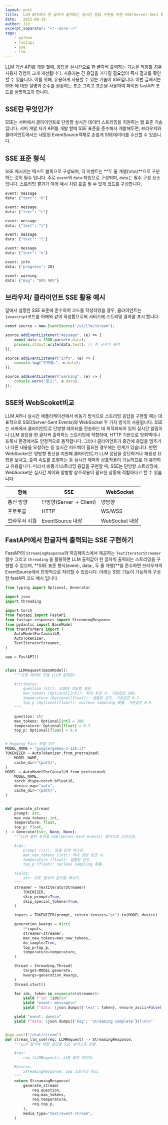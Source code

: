 ```yaml
---
layout: post
title:  LLM API에서 한 글자씩 출력되는 실시간 응답 구현을 위한 SSE(Server-Sent Events) 가이드
date:   2025-08-18
author: Jin
excerpt_separator: "<!--more-->"
tags:
    - python
    - fastapi
    - sse
    - llm
---
```

LLM 기반 API를 개발 할때, 응답을 실시간으로 한 글자씩 출력하는 기능을 적용할 경우 사용자 경험이 크게 개선됩니다. 사용자는 긴 응답을 기다릴 필요없이 즉시 결과를 확인할 수 있습니다. 이를 위해, 유용하게 사용할 수 있는 기술이 SSE입니다. 이번 글에서는 SSE 에 대한 설명과 준수를 권장하는 표준 그리고 표준을 사용하여 파이썬 fastAPI 코드를 설명하고자 합니다.
<!--more-->

## SSE란 무엇인가?
SSE는 서버에서 클라이언트로 단방향 실시간 데이터 스트리밍을 지원하는 웹 표준 기술입니다. 서버 개발 자가 API를 개발 할때 SSE 표준을 준수해서 개발해두면, 브라우저와 클라이언트에서는 내장된 EventSource객체로 손쉽게 SSE데이터를 수신할 수 있습니다.

## SSE 표준 형식
SSE 메시지는 텍스트 블록으로 구성되며, 각 이벤트는 **두 줄 개행(\n\n)**으로 구분하는 것이 필수 입니다. 주로 `event`와 `data` 타입으로 구성되며, `data`는 필수 구성 요소 입니다. 스트리밍 결과가 아래 예시 처럼 표출 될 수 있게 코드를 구성합니다.

```bash
event: message
data: {"text": "H"}

event: message
data: {"text": "e"}

event: message
data: {"text": "l"}

event: message
data: {"text": "l"}

event: message
data: {"text": "o"}

event: info
data: {"progress": 20}

event: warning
data: {"msg": "GPU 90%"}
```

## 브라우저/ 클라이언트 SSE 활용 예시
앞에서 설명한 SSE 표준에 준수하여 코드를 작성하였을 경우, 클라이언트는 `javascript`코드를 아래와 같이 작성함으로써 서비스에 스트리밍 결과를 표시 합니다.
```javascript
const source = new EventSource("/v1/llm/stream");

source.addEventListener("message", (e) => {
    const data = JSON.parse(e.data);
    process.stdout.write(data.text); // 한 글자씩 출력
});

source.addEventListener("info", (e) => {
    console.log("진행률:", e.data);
});

source.addEventListener("warning", (e) => {
    console.warn("경고:", e.data);
});
```
## SSE와 WebScoket비교
LLM API나 실시간 애플리케이션에서 비동기 방식으로 스트리밍 응답을 구현할 때는 대표적으로 SSE(Server-Sent Events)와 WebSocket 두 가지 방식이 사용됩니다. SSE는 서버에서 클라이언트로 단방향 데이터를 전송하는 데 최적화되어 있어 실시간 알림이나 LLM 응답을 한 글자씩 출력하는 스트리밍에 적합하며, HTTP 기반으로 방화벽이나 프록시 환경에서도 안정적으로 동작합니다. 그러나 클라이언트가 중간에 응답을 멈추거나 다른 내용을 요청하는 등 실시간 피드백이 필요한 경우에는 한계가 있습니다. 반면 WebSocket은 양방향 통신을 지원해 클라이언트가 LLM 응답을 중단하거나 재생성 요청을 보내고, 출력 속도를 조절하는 등 실시간 제어와 상호작용이 가능하므로 더 유연하고 유용합니다. 따라서 비동기/스트리밍 응답을 구현할 때, SSE는 단방향 스트리밍에, WebSocket은 실시간 제어와 양방향 상호작용이 필요한 상황에 적합하다고 할 수 있습니다.

|항목|SSE|WebSocket|
|---|---|---|
|통신 방향|단방향(Server → Client)|양방향|
|프로토콜|HTTP|WS/WSS|
|브라우저 지원|EventSource 내장|WebSocket 내장|

## FastAPI에서 한글자씩 출력되는 SSE 구현하기
FastAPI의 `StreamingResponse`와 허깅페이스에서 제공하는 `TextIteratorStreamer` 함수 그리고 `threading` 을 활용하면 LLM 출력값이 한 글자씩 출력되는 스트리밍을 구현할 수 있으며, **SSE 표준 형식(event:, data:, 두 줄 개행)**을 준수하면 브라우저의 EventSource에서 안정적으로 처리할 수 있습니다. 아래는 SSE 기능이 가능하게 구성한 fastAPI 코드 예시 입니다.
```python
from typing import Optional, Generator

import json
import threading

import torch
from fastapi import FastAPI
from fastapi.responses import StreamingResponse
from pydantic import BaseModel
from transformers import (
    AutoModelForCausalLM,
    AutoTokenizer,
    TextIteratorStreamer,
)

app = FastAPI()


class LLMRequest(BaseModel):
    """요청 데이터 모델 (LLM 입력값).

    Attributes:
        question (str): 모델에 전달할 질문.
        max_tokens (Optional[int]): 최대 토큰 수. 기본값은 200.
        temperature (Optional[float]): 샘플링 온도. 기본값은 0.7.
        top_p (Optional[float]): nucleus sampling 확률. 기본값은 0.9.
    """

    question: str
    max_tokens: Optional[int] = 200
    temperature: Optional[float] = 0.7
    top_p: Optional[float] = 0.9


# Hugging Face 모델 로드
MODEL_NAME = "google/gemma-3-12b-it"
TOKENIZER = AutoTokenizer.from_pretrained(
    MODEL_NAME,
    cache_dir="{path}",
)
MODEL = AutoModelForCausalLM.from_pretrained(
    MODEL_NAME,
    torch_dtype=torch.bfloat16,
    device_map="auto",
    cache_dir="{path}",
)


def generate_stream(
    prompt: str,
    max_new_tokens: int,
    temperature: float,
    top_p: float,
) -> Generator[str, None, None]:
    """LLM 출력 토큰을 SSE(Server-Sent Events) 형식으로 스트리밍.

    Args:
        prompt (str): 모델 입력 텍스트.
        max_new_tokens (int): 최대 생성 토큰 수.
        temperature (float): 샘플링 온도.
        top_p (float): nucleus sampling 확률.

    Yields:
        str: SSE 형식의 문자열 메시지.
    """
    streamer = TextIteratorStreamer(
        TOKENIZER,
        skip_prompt=True,
        skip_special_tokens=True,
    )

    inputs = TOKENIZER(prompt, return_tensors="pt").to(MODEL.device)

    generation_kwargs = dict(
        **inputs,
        streamer=streamer,
        max_new_tokens=max_new_tokens,
        do_sample=True,
        top_p=top_p,
        temperature=temperature,
    )

    thread = threading.Thread(
        target=MODEL.generate,
        kwargs=generation_kwargs,
    )
    thread.start()

    for idx, token in enumerate(streamer):
        yield f"id: {idx}\n"
        yield "event: message\n"
        yield f"data: {json.dumps({'text': token}, ensure_ascii=False)}\n\n"

    yield "event: done\n"
    yield f"data: {json.dumps({'msg': 'Streaming complete'})}\n\n"


@app.post("/chat/stream")
def stream_llm_sse(req: LLMRequest) -> StreamingResponse:
    """LLM 질의에 대한 응답을 SSE 방식으로 반환.

    Args:
        req (LLMRequest): LLM 요청 데이터.

    Returns:
        StreamingResponse: SSE 스트리밍 응답.
    """
    return StreamingResponse(
        generate_stream(
            req.question,
            req.max_tokens,
            req.temperature,
            req.top_p,
        ),
        media_type="text/event-stream",
    )

```